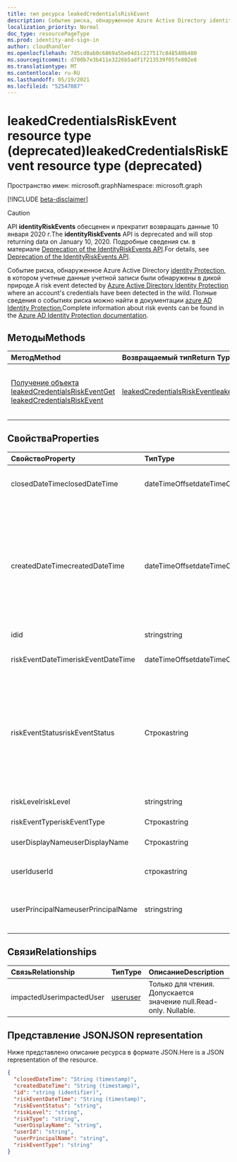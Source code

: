 ```yaml
---
title: тип ресурса leakedCredentialsRiskEvent
description: Событие риска, обнаруженное Azure Active Directory identity Protection, в котором учетные данные учетной записи были обнаружены в дикой природе. Полные сведения о событиях риска можно найти в документации по защите удостоверений Azure AD.
localization_priority: Normal
doc_type: resourcePageType
ms.prod: identity-and-sign-in
author: cloudhandler
ms.openlocfilehash: 7d5cd0ab0c6869a5be04d1c227517c848540b480
ms.sourcegitcommit: d700b7e3b411e3226b5adf1f213539f05fe802e8
ms.translationtype: MT
ms.contentlocale: ru-RU
ms.lasthandoff: 05/19/2021
ms.locfileid: "52547087"
---
```

# <a name="leakedcredentialsriskevent-resource-type-deprecated"></a><span data-ttu-id="1faca-104">leakedCredentialsRiskEvent resource type (deprecated)</span><span class="sxs-lookup"><span data-stu-id="1faca-104">leakedCredentialsRiskEvent resource type (deprecated)</span></span>

<span data-ttu-id="1faca-105">Пространство имен: microsoft.graph</span><span class="sxs-lookup"><span data-stu-id="1faca-105">Namespace: microsoft.graph</span></span>

[!INCLUDE [beta-disclaimer](../../includes/beta-disclaimer.md)]

>[!CAUTION]
><span data-ttu-id="1faca-106">API **identityRiskEvents** обесценен и прекратит возвращать данные 10 января 2020 г.</span><span class="sxs-lookup"><span data-stu-id="1faca-106">The **identityRiskEvents** API is deprecated and will stop returning data on January 10, 2020.</span></span> <span data-ttu-id="1faca-107">Подробные сведения см. в материале [Deprecation of the IdentityRiskEvents API](https://developer.microsoft.com/office/blogs/deprecatation-of-the-identityriskevents-api/).</span><span class="sxs-lookup"><span data-stu-id="1faca-107">For details, see [Deprecation of the IdentityRiskEvents API](https://developer.microsoft.com/office/blogs/deprecatation-of-the-identityriskevents-api/).</span></span>

<span data-ttu-id="1faca-108">Событие риска, обнаруженное Azure Active Directory [identity Protection,](https://azure.microsoft.com/documentation/articles/active-directory-identityprotection/) в котором учетные данные учетной записи были обнаружены в дикой природе.</span><span class="sxs-lookup"><span data-stu-id="1faca-108">A risk event detected by [Azure Active Directory Identity Protection](https://azure.microsoft.com/documentation/articles/active-directory-identityprotection/) where an account's credentials have been detected in the wild.</span></span> <span data-ttu-id="1faca-109">Полные сведения о событиях риска можно найти в документации [azure AD Identity Protection.](/azure/active-directory/identity-protection/overview-identity-protection)</span><span class="sxs-lookup"><span data-stu-id="1faca-109">Complete information about risk events can be found in the [Azure AD Identity Protection documentation](/azure/active-directory/identity-protection/overview-identity-protection).</span></span>


## <a name="methods"></a><span data-ttu-id="1faca-110">Методы</span><span class="sxs-lookup"><span data-stu-id="1faca-110">Methods</span></span>

| <span data-ttu-id="1faca-111">Метод</span><span class="sxs-lookup"><span data-stu-id="1faca-111">Method</span></span>           | <span data-ttu-id="1faca-112">Возвращаемый тип</span><span class="sxs-lookup"><span data-stu-id="1faca-112">Return Type</span></span>    |<span data-ttu-id="1faca-113">Описание</span><span class="sxs-lookup"><span data-stu-id="1faca-113">Description</span></span>|
|:---------------|:--------|:----------|
|[<span data-ttu-id="1faca-114">Получение объекта leakedCredentialsRiskEvent</span><span class="sxs-lookup"><span data-stu-id="1faca-114">Get leakedCredentialsRiskEvent</span></span>](../api/leakedcredentialsriskevent-get.md) | [<span data-ttu-id="1faca-115">leakedCredentialsRiskEvent</span><span class="sxs-lookup"><span data-stu-id="1faca-115">leakedCredentialsRiskEvent</span></span>](leakedcredentialsriskevent.md) |<span data-ttu-id="1faca-116">Чтение свойств и связей объекта leakedCredentialsRiskEvent.</span><span class="sxs-lookup"><span data-stu-id="1faca-116">Read properties and relationships of leakedCredentialsRiskEvent object.</span></span>|

## <a name="properties"></a><span data-ttu-id="1faca-117">Свойства</span><span class="sxs-lookup"><span data-stu-id="1faca-117">Properties</span></span>
| <span data-ttu-id="1faca-118">Свойство</span><span class="sxs-lookup"><span data-stu-id="1faca-118">Property</span></span>     | <span data-ttu-id="1faca-119">Тип</span><span class="sxs-lookup"><span data-stu-id="1faca-119">Type</span></span>   |<span data-ttu-id="1faca-120">Описание</span><span class="sxs-lookup"><span data-stu-id="1faca-120">Description</span></span>|
|:---------------|:--------|:----------|
|<span data-ttu-id="1faca-121">closedDateTime</span><span class="sxs-lookup"><span data-stu-id="1faca-121">closedDateTime</span></span>|<span data-ttu-id="1faca-122">dateTimeOffset</span><span class="sxs-lookup"><span data-stu-id="1faca-122">dateTimeOffset</span></span>| <span data-ttu-id="1faca-123">Дата и время закрытия события риска</span><span class="sxs-lookup"><span data-stu-id="1faca-123">The date and time that the risk event was closed</span></span>|
|<span data-ttu-id="1faca-124">createdDateTime</span><span class="sxs-lookup"><span data-stu-id="1faca-124">createdDateTime</span></span>|<span data-ttu-id="1faca-125">dateTimeOffset</span><span class="sxs-lookup"><span data-stu-id="1faca-125">dateTimeOffset</span></span>| <span data-ttu-id="1faca-126">Дата и время создания события риска.</span><span class="sxs-lookup"><span data-stu-id="1faca-126">The date and time that the risk event was created.</span></span> <span data-ttu-id="1faca-127">Это всегда больше или равно дате самого события риска.</span><span class="sxs-lookup"><span data-stu-id="1faca-127">This is always greater than or equal to the datetime of the risk event itself.</span></span> <span data-ttu-id="1faca-128">Это правильное свойство, используемее в качестве фильтра при запросе событий риска.</span><span class="sxs-lookup"><span data-stu-id="1faca-128">This is the correct property to use as a filter when querying risk events.</span></span>|
|<span data-ttu-id="1faca-129">id</span><span class="sxs-lookup"><span data-stu-id="1faca-129">id</span></span>|<span data-ttu-id="1faca-130">string</span><span class="sxs-lookup"><span data-stu-id="1faca-130">string</span></span>| <span data-ttu-id="1faca-131">Только для чтения</span><span class="sxs-lookup"><span data-stu-id="1faca-131">Read-only</span></span>|
|<span data-ttu-id="1faca-132">riskEventDateTime</span><span class="sxs-lookup"><span data-stu-id="1faca-132">riskEventDateTime</span></span>|<span data-ttu-id="1faca-133">dateTimeOffset</span><span class="sxs-lookup"><span data-stu-id="1faca-133">dateTimeOffset</span></span>| <span data-ttu-id="1faca-134">Дата и время возникновения события риска</span><span class="sxs-lookup"><span data-stu-id="1faca-134">The date and time when the risk event occurred</span></span>|
|<span data-ttu-id="1faca-135">riskEventStatus</span><span class="sxs-lookup"><span data-stu-id="1faca-135">riskEventStatus</span></span>|<span data-ttu-id="1faca-136">Строка</span><span class="sxs-lookup"><span data-stu-id="1faca-136">string</span></span>| <span data-ttu-id="1faca-137">Возможные значения: `active`, `remediated`, `dismissedAsFixed`, `dismissedAsFalsePositive`, `dismissedAsIgnore`, `loginBlocked`, `closedMfaAuto`, `closedMultipleReasons`.</span><span class="sxs-lookup"><span data-stu-id="1faca-137">Possible values are: `active`, `remediated`, `dismissedAsFixed`, `dismissedAsFalsePositive`, `dismissedAsIgnore`, `loginBlocked`, `closedMfaAuto`, `closedMultipleReasons`.</span></span>|
|<span data-ttu-id="1faca-138">riskLevel</span><span class="sxs-lookup"><span data-stu-id="1faca-138">riskLevel</span></span>|<span data-ttu-id="1faca-139">string</span><span class="sxs-lookup"><span data-stu-id="1faca-139">string</span></span>| <span data-ttu-id="1faca-140">Возможные значения: `low`, `medium`, `high`.</span><span class="sxs-lookup"><span data-stu-id="1faca-140">Possible values are: `low`, `medium`, `high`.</span></span>|
|<span data-ttu-id="1faca-141">riskEventType</span><span class="sxs-lookup"><span data-stu-id="1faca-141">riskEventType</span></span>|<span data-ttu-id="1faca-142">Строка</span><span class="sxs-lookup"><span data-stu-id="1faca-142">string</span></span>| <span data-ttu-id="1faca-143">Тип риска</span><span class="sxs-lookup"><span data-stu-id="1faca-143">The type of risk</span></span>|
|<span data-ttu-id="1faca-144">userDisplayName</span><span class="sxs-lookup"><span data-stu-id="1faca-144">userDisplayName</span></span>|<span data-ttu-id="1faca-145">Строка</span><span class="sxs-lookup"><span data-stu-id="1faca-145">string</span></span>| <span data-ttu-id="1faca-146">Имя пользователя, на которого существует риск</span><span class="sxs-lookup"><span data-stu-id="1faca-146">The name of the user at risk</span></span>|
|<span data-ttu-id="1faca-147">userId</span><span class="sxs-lookup"><span data-stu-id="1faca-147">userId</span></span>|<span data-ttu-id="1faca-148">строка</span><span class="sxs-lookup"><span data-stu-id="1faca-148">string</span></span>| <span data-ttu-id="1faca-149">ID пользователя, на который существует риск</span><span class="sxs-lookup"><span data-stu-id="1faca-149">The id of the user at risk</span></span>|
|<span data-ttu-id="1faca-150">userPrincipalName</span><span class="sxs-lookup"><span data-stu-id="1faca-150">userPrincipalName</span></span>|<span data-ttu-id="1faca-151">string</span><span class="sxs-lookup"><span data-stu-id="1faca-151">string</span></span>| <span data-ttu-id="1faca-152">Основное имя пользователя пользователя, на которого существует риск</span><span class="sxs-lookup"><span data-stu-id="1faca-152">The user principal name of the user at risk</span></span>|

## <a name="relationships"></a><span data-ttu-id="1faca-153">Связи</span><span class="sxs-lookup"><span data-stu-id="1faca-153">Relationships</span></span>
| <span data-ttu-id="1faca-154">Связь</span><span class="sxs-lookup"><span data-stu-id="1faca-154">Relationship</span></span> | <span data-ttu-id="1faca-155">Тип</span><span class="sxs-lookup"><span data-stu-id="1faca-155">Type</span></span>   |<span data-ttu-id="1faca-156">Описание</span><span class="sxs-lookup"><span data-stu-id="1faca-156">Description</span></span>|
|:---------------|:--------|:----------|
|<span data-ttu-id="1faca-157">impactedUser</span><span class="sxs-lookup"><span data-stu-id="1faca-157">impactedUser</span></span>|[<span data-ttu-id="1faca-158">user</span><span class="sxs-lookup"><span data-stu-id="1faca-158">user</span></span>](user.md)| <span data-ttu-id="1faca-p105">Только для чтения. Допускается значение null.</span><span class="sxs-lookup"><span data-stu-id="1faca-p105">Read-only. Nullable.</span></span>|

## <a name="json-representation"></a><span data-ttu-id="1faca-161">Представление JSON</span><span class="sxs-lookup"><span data-stu-id="1faca-161">JSON representation</span></span>

<span data-ttu-id="1faca-162">Ниже представлено описание ресурса в формате JSON.</span><span class="sxs-lookup"><span data-stu-id="1faca-162">Here is a JSON representation of the resource.</span></span>

<!-- {
  "blockType": "resource",
  "keyProperty":"id",
  "optionalProperties": [

  ],
  "@odata.type": "microsoft.graph.leakedCredentialsRiskEvent"
}-->

```json
{
  "closedDateTime": "String (timestamp)",
  "createdDateTime": "String (timestamp)",
  "id": "string (identifier)",
  "riskEventDateTime": "String (timestamp)",
  "riskEventStatus": "string",
  "riskLevel": "string",
  "riskType": "string",
  "userDisplayName": "string",
  "userId": "string",
  "userPrincipalName": "string",
  "riskEventType": "string"
}

```

<!-- uuid: 8fcb5dbc-d5aa-4681-8e31-b001d5168d79
2015-10-25 14:57:30 UTC -->
<!--
{
  "type": "#page.annotation",
  "description": "leakedCredentialsRiskEvent resource",
  "keywords": "",
  "section": "documentation",
  "tocPath": "",
  "suppressions": []
}
-->
